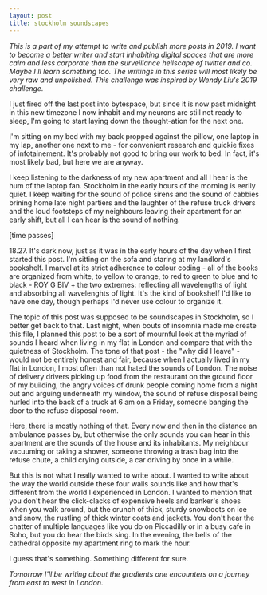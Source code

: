 ```yaml
---
layout: post
title: stockholm soundscapes
---
```


_This is a part of my attempt to write and publish more posts in 2019. I want to become a better writer and start inhabiting digital spaces that are more calm and less corporate than the surveillance hellscape of twitter and co. Maybe I'll learn something too. The writings in this series will most likely be very raw and unpolished. This challenge was inspired by Wendy Liu's 2019 challenge._

I just fired off the last post into bytespace, but since it is now past midnight in this new timezone I now inhabit and my neurons are still not ready to sleep, I'm going to start laying down the thought-ation for the next one. 

I'm sitting on my bed with my back propped against the pillow, one laptop in my lap, another one next to me - for convenient research and quickie fixes of infotainement. It's probably not good to bring our work to bed. In fact, it's most likely bad, but here we are anyway. 

I keep listening to the darkness of my new apartment and all I hear is the hum of the laptop fan. Stockholm in the early hours of the morning is eerily quiet. I keep waiting for the sound of police sirens and the sound of cabbies brining home late night partiers and the laughter of the refuse truck drivers and the loud footsteps of my neighbours leaving their apartment for an early shift, but all I can hear is the sound of nothing. 

[time passes]

18.27. It's dark now, just as it was in the early hours of the day when I first started this post. I'm sitting on the sofa and staring at my landlord's bookshelf. I marvel at its strict adherence to colour coding - all of the books are organized from white, to yellow to orange, to red to green to blue and to black - ROY G BIV + the two extremes: reflecting all wavelengths of light and absorbing all wavelenghts of light. It's the kind of bookshelf I'd like to have one day, though perhaps I'd never use colour to organize it. 

The topic of this post was supposed to be soundscapes in Stockholm, so I better get back to that. Last night, when bouts of insomnia made me create this file, I planned this post to be a sort of mournful look at the myriad of sounds I heard when living in my flat in London and compare that with the quietness of Stockholm. The tone of that post - the "why did I leave" - would not be entirely honest and fair, because when I actually lived in my flat in London, I most often than not hated the sounds of London. The noise of delivery drivers picking up food from the restaurant on the ground floor of my building, the angry voices of drunk people coming home from a night out and arguing underneath my window, the sound of refuse disposal being hurled into the back of a truck at 6 am on a Friday, someone banging the door to the refuse disposal room. 

Here, there is mostly nothing of that. Every now and then in the distance an ambulance passes by, but otherwise the only sounds you can hear in this apartment are the sounds of the house and its inhabitants. My neighbour vacuuming or taking a shower, someone throwing a trash bag into the refuse chute, a child crying outside, a car driving by once in a while.

But this is not what I really wanted to write about. I wanted to write about the way the world outside these four walls sounds like and how that's different from the world I experienced in London. I wanted to mention that you don't hear the click-clacks of expensive heels and banker's shoes when you walk around, but the crunch of thick, sturdy snowboots on ice and snow, the rustling of thick winter coats and jackets. You don't hear the chatter of multiple languages like you do on Piccadilly or in a busy cafe in Soho, but you do hear the birds sing. In the evening, the bells of the cathedral opposite my apartment ring to mark the hour. 

I guess that's something. Something different for sure.

_Tomorrow I'll be writing about the gradients one encounters on a journey from east to west in London._ 

